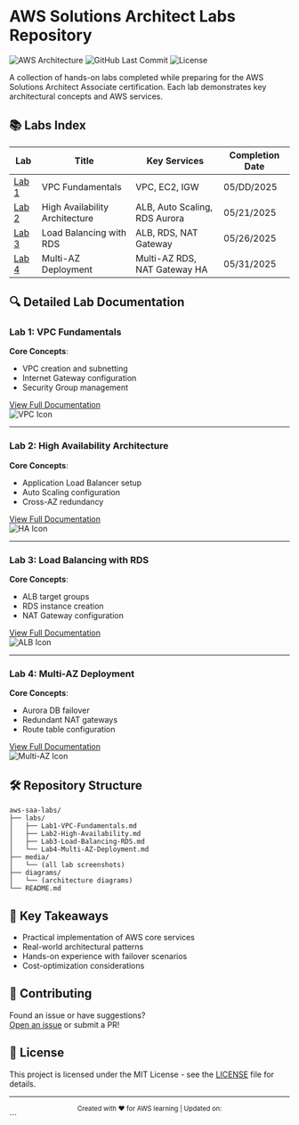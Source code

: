 # AWS Solutions Architect Labs Repository

![AWS Architecture](https://img.shields.io/badge/AWS-Certified%20Solutions%20Architect-orange?logo=amazon-aws)
![GitHub Last Commit](https://img.shields.io/github/last-commit/DSTIXX05/My-Learning-Journey)
![License](https://img.shields.io/badge/License-MIT-blue)

A collection of hands-on labs completed while preparing for the AWS Solutions Architect Associate certification. Each lab demonstrates key architectural concepts and AWS services.

## 📚 Labs Index

| Lab                                 | Title                          | Key Services                  | Completion Date |
| ----------------------------------- | ------------------------------ | ----------------------------- | --------------- |
| [Lab 1](#lab-1-vpc-fundamentals)    | VPC Fundamentals               | VPC, EC2, IGW                 | 05/DD/2025      |
| [Lab 2](#lab-2-ha-architecture)     | High Availability Architecture | ALB, Auto Scaling, RDS Aurora | 05/21/2025      |
| [Lab 3](#lab-3-load-balancing-rds)  | Load Balancing with RDS        | ALB, RDS, NAT Gateway         | 05/26/2025      |
| [Lab 4](#lab-4-multi-az-deployment) | Multi-AZ Deployment            | Multi-AZ RDS, NAT Gateway HA  | 05/31/2025      |

## 🔍 Detailed Lab Documentation

### Lab 1: VPC Fundamentals

<a name="lab-1-vpc-fundamentals"></a>
**Core Concepts**:

- VPC creation and subnetting
- Internet Gateway configuration
- Security Group management

[View Full Documentation](./)  
![VPC Icon](https://img.icons8.com/color/48/000000/amazon-vpc.png)

---

### Lab 2: High Availability Architecture

<a name="lab-2-ha-architecture"></a>
**Core Concepts**:

- Application Load Balancer setup
- Auto Scaling configuration
- Cross-AZ redundancy

[View Full Documentation](./Lab2.md)  
![HA Icon](https://img.icons8.com/color/48/000000/high-availability.png)

---

### Lab 3: Load Balancing with RDS

<a name="lab-3-load-balancing-rds"></a>
**Core Concepts**:

- ALB target groups
- RDS instance creation
- NAT Gateway configuration

[View Full Documentation](./Lab3.md)  
![ALB Icon](https://img.icons8.com/color/48/000000/load-balancer.png)

---

### Lab 4: Multi-AZ Deployment

<a name="lab-4-multi-az-deployment"></a>
**Core Concepts**:

- Aurora DB failover
- Redundant NAT gateways
- Route table configuration

[View Full Documentation](./Lab4.md)  
![Multi-AZ Icon](https://img.icons8.com/color/48/000000/multiple-devices.png)

## 🛠️ Repository Structure

```
aws-saa-labs/
├── labs/
│   ├── Lab1-VPC-Fundamentals.md
│   ├── Lab2-High-Availability.md
│   ├── Lab3-Load-Balancing-RDS.md
│   └── Lab4-Multi-AZ-Deployment.md
├── media/
│   └── (all lab screenshots)
├── diagrams/
│   └── (architecture diagrams)
└── README.md
```

## 📌 Key Takeaways

- Practical implementation of AWS core services
- Real-world architectural patterns
- Hands-on experience with failover scenarios
- Cost-optimization considerations

## 🤝 Contributing

Found an issue or have suggestions?  
[Open an issue](https://github.com/DSTIXX05/My-Learning-Journey/tree/main/Architecting%20with%20AWS%20Labs/issues) or submit a PR!

## 📜 License

This project is licensed under the MIT License - see the [LICENSE](./LICENSE) file for details.

---

<div align="center">
  <sub>Created with ❤️ for AWS learning | Updated on: <script>document.write(new Date().toLocaleDateString());</script></sub>
</div>
```
